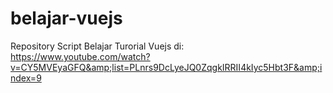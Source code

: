 # belajar-vuejs
Repository Script Belajar Turorial Vuejs di:
https://www.youtube.com/watch?v=CY5MVEyaGFQ&amp;list=PLnrs9DcLyeJQ0ZqgkIRRII4kIyc5Hbt3F&amp;index=9
